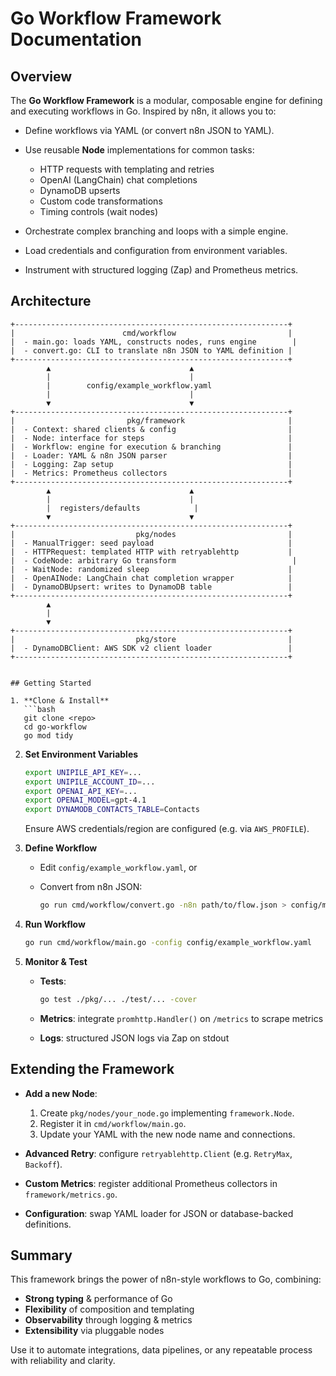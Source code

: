 # Go Workflow Framework Documentation

## Overview

The **Go Workflow Framework** is a modular, composable engine for defining and executing workflows in Go. Inspired by n8n, it allows you to:

* Define workflows via YAML (or convert n8n JSON to YAML).
* Use reusable **Node** implementations for common tasks:

  * HTTP requests with templating and retries
  * OpenAI (LangChain) chat completions
  * DynamoDB upserts
  * Custom code transformations
  * Timing controls (wait nodes)
* Orchestrate complex branching and loops with a simple engine.
* Load credentials and configuration from environment variables.
* Instrument with structured logging (Zap) and Prometheus metrics.

## Architecture

````
+-------------------------------------------------------------+
|                        cmd/workflow                         |
|  - main.go: loads YAML, constructs nodes, runs engine        |
|  - convert.go: CLI to translate n8n JSON to YAML definition |
+-------------------------------------------------------------+
        ▲                               ▲
        |                               |
        |        config/example_workflow.yaml        
        |                               |
        ▼                               ▼
+-------------------------------------------------------------+
|                         pkg/framework                       |
|  - Context: shared clients & config                         |
|  - Node: interface for steps                                |
|  - Workflow: engine for execution & branching               |
|  - Loader: YAML & n8n JSON parser                           |
|  - Logging: Zap setup                                       |
|  - Metrics: Prometheus collectors                           |
+-------------------------------------------------------------+
        ▲                               ▲
        |                               |
        |  registers/defaults            |
        ▼                               ▼
+-------------------------------------------------------------+
|                           pkg/nodes                         |
|  - ManualTrigger: seed payload                              |
|  - HTTPRequest: templated HTTP with retryablehttp           |
|  - CodeNode: arbitrary Go transform                          |
|  - WaitNode: randomized sleep                               |
|  - OpenAINode: LangChain chat completion wrapper            |
|  - DynamoDBUpsert: writes to DynamoDB table                 |
+-------------------------------------------------------------+
        ▲
        |
        ▼
+-------------------------------------------------------------+
|                           pkg/store                         |
|  - DynamoDBClient: AWS SDK v2 client loader                 |
+-------------------------------------------------------------+


## Getting Started

1. **Clone & Install**
   ```bash
   git clone <repo>
   cd go-workflow
   go mod tidy
````

2. **Set Environment Variables**

   ```bash
   export UNIPILE_API_KEY=...
   export UNIPILE_ACCOUNT_ID=...
   export OPENAI_API_KEY=...
   export OPENAI_MODEL=gpt-4.1
   export DYNAMODB_CONTACTS_TABLE=Contacts
   ```

   Ensure AWS credentials/region are configured (e.g. via `AWS_PROFILE`).

3. **Define Workflow**

   * Edit `config/example_workflow.yaml`, or
   * Convert from n8n JSON:

     ```bash
     go run cmd/workflow/convert.go -n8n path/to/flow.json > config/myflow.yaml
     ```

4. **Run Workflow**

   ```bash
   go run cmd/workflow/main.go -config config/example_workflow.yaml
   ```

5. **Monitor & Test**

   * **Tests**:

     ```bash
     go test ./pkg/... ./test/... -cover
     ```
   * **Metrics**: integrate `promhttp.Handler()` on `/metrics` to scrape metrics
   * **Logs**: structured JSON logs via Zap on stdout

## Extending the Framework

* **Add a new Node**:

  1. Create `pkg/nodes/your_node.go` implementing `framework.Node`.
  2. Register it in `cmd/workflow/main.go`.
  3. Update your YAML with the new node name and connections.

* **Advanced Retry**: configure `retryablehttp.Client` (e.g. `RetryMax`, `Backoff`).

* **Custom Metrics**: register additional Prometheus collectors in `framework/metrics.go`.

* **Configuration**: swap YAML loader for JSON or database-backed definitions.

## Summary

This framework brings the power of n8n-style workflows to Go, combining:

* **Strong typing** & performance of Go
* **Flexibility** of composition and templating
* **Observability** through logging & metrics
* **Extensibility** via pluggable nodes

Use it to automate integrations, data pipelines, or any repeatable process with reliability and clarity.

